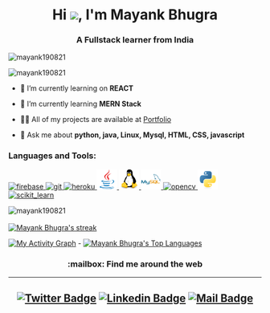 <h1 align="center">Hi <img src="https://raw.githubusercontent.com/MartinHeinz/MartinHeinz/master/wave.gif" width="30px">, I'm Mayank Bhugra</h1>
<h3 align="center">A Fullstack learner from India</h3>

<p align="left"> <img src="https://komarev.com/ghpvc/?username=mayank190821&label=Profile%20views&color=0e75b6&style=flat" alt="mayank190821" /> </p>

<p align="left"> <img src="https://github-profile-trophy.vercel.app/?username=mayank190821" alt="mayank190821" /> </p>

- 🔭 I’m currently learning on **REACT**

- 🌱 I’m currently learning **MERN Stack**

- 👨‍💻 All of my projects are available at <a href="https://mayankportfolio.vercel.app/" target="_blank">Portfolio</a>

- 💬 Ask me about **python, java, Linux, Mysql, HTML, CSS, javascript**

<h3 align="left">Languages and Tools:</h3>
<p align="left"> <a href="https://www.cprogramming.com/" target="_blank"> <a href="https://firebase.google.com/" target="_blank"> <img src="https://www.vectorlogo.zone/logos/firebase/firebase-icon.svg" alt="firebase" width="40" height="40"/> </a> <a href="https://git-scm.com/" target="_blank"> <img src="https://www.vectorlogo.zone/logos/git-scm/git-scm-icon.svg" alt="git" width="40" height="40"/> </a> <a href="https://heroku.com" target="_blank"> <img src="https://www.vectorlogo.zone/logos/heroku/heroku-icon.svg" alt="heroku" width="40" height="40"/> </a> <a href="https://www.java.com" target="_blank"> <img src="https://raw.githubusercontent.com/devicons/devicon/master/icons/java/java-original.svg" alt="java" width="40" height="40"/> </a> <a href="https://www.linux.org/" target="_blank"> <img src="https://raw.githubusercontent.com/devicons/devicon/master/icons/linux/linux-original.svg" alt="linux" width="40" height="40"/> </a> <a href="https://www.mysql.com/" target="_blank"> <img src="https://raw.githubusercontent.com/devicons/devicon/master/icons/mysql/mysql-original-wordmark.svg" alt="mysql" width="40" height="40"/> </a> <a href="https://opencv.org/" target="_blank"> <img src="https://www.vectorlogo.zone/logos/opencv/opencv-icon.svg" alt="opencv" width="40" height="40"/> </a> <a href="https://www.python.org" target="_blank"> <img src="https://raw.githubusercontent.com/devicons/devicon/master/icons/python/python-original.svg" alt="python" width="40" height="40"/> </a>
 <a href="https://scikit-learn.org/" target="_blank"> <img src="https://upload.wikimedia.org/wikipedia/commons/0/05/Scikit_learn_logo_small.svg" alt="scikit_learn" width="40" height="40"/> </a> </p>

<p align="left">
  <img src="https://github-readme-stats.vercel.app/api?username=mayank190821&show_icons=true&locale=en" alt="mayank190821" />
 <br/>
 <br/>
    <a href="https://github.com/mayank190821/github-readme-streak-stats">
        <img title="🔥 Get streak stats for your profile at git.io/streak-stats" alt="Mayank Bhugra's streak" src="https://github-readme-streak-stats.herokuapp.com/?user=mayank190821&theme=black-ice&hide_border=true&stroke=0000&bg_color=0D1117"/>
    </a>
</p>

<a href="https://github.com/mayank190821/github-readme-activity-graph"><img alt="My Activity Graph" src="https://activity-graph.herokuapp.com/graph?username=mayank190821&bg_color=0D1117&color=5BCDEC&line=5BCDEC&point=FFFFFF&hide_border=true" /></a>  -
<a href="https://github.com/mayank190821/github-readme-stats"><img alt="Mayank Bhugra's Top Languages" src="https://github-readme-stats.vercel.app/api/top-langs/?username=mayank190821&langs_count=8&count_private=true&layout=compact&theme=react&hide_border=true&bg_color=0D1117" /></a>
  <br/>

<h3 align="center"> :mailbox: Find me around the web </h3>
<hr/>
<h2 align="center">
 
[![Twitter Badge](https://img.shields.io/badge/-Twitter-1ca0f1?style=for-the-badge&labelColor=1ca0f1&logo=twitter&logoColor=white&link=https://twitter.com/BhugraMayank)](https://twitter.com/BhugraMayank)
[![Linkedin Badge](https://img.shields.io/badge/-Linkedin-0e76a8?style=for-the-badge&labelColor=0e76a8&logo=linkedin&logoColor=white)](https://www.linkedin.com/in/mayank-bhugra/)
    [![Mail Badge](https://img.shields.io/badge/-Gmail-c0392b?style=for-the-badge&labelColor=c0392b&logo=gmail&logoColor=white)](mailto:bhugramayank@gmail.com)
    </h2>

